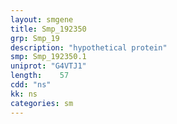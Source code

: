 ```yaml
---
layout: smgene
title: Smp_192350
grp: Smp_19
description: "hypothetical protein"
smp: Smp_192350.1
uniprot: "G4VTJ1"
length:    57
cdd: "ns"
kk: ns
categories: sm
---
```

